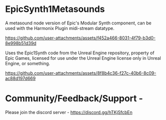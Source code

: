 # EpicSynth1Metasounds
A metasound node version of Epic's Modular Synth component, can be used with the Harmonix Plugin midi-stream datatype. 



https://github.com/user-attachments/assets/f452a466-8031-4f79-b3d0-8e998b51d39d




Uses the Epic1Synth code from the Unreal Engine repository, property of Epic Games, licensed for use under the Unreal Engine license only in Unreal Engine, or something. 

https://github.com/user-attachments/assets/8f8b4c36-f27c-40b6-8c09-ac88d197d669

# Community/Feedback/Support -  
Please join the discord server - https://discord.gg/hTKjSfcbEn

